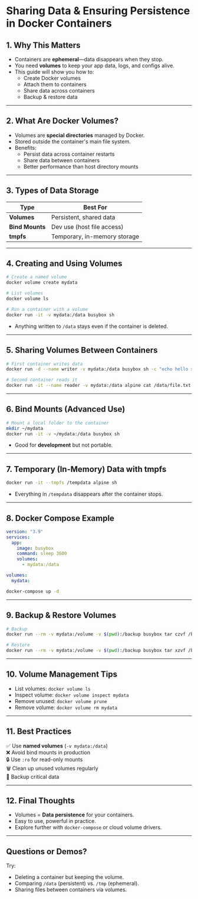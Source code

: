 
# Sharing Data & Ensuring Persistence in Docker Containers

## 1. Why This Matters

- Containers are **ephemeral**—data disappears when they stop.
- You need **volumes** to keep your app data, logs, and configs alive.
- This guide will show you how to:
  - Create Docker volumes
  - Attach them to containers
  - Share data across containers
  - Backup & restore data

---

## 2. What Are Docker Volumes?

- Volumes are **special directories** managed by Docker.
- Stored outside the container's main file system.
- Benefits:
  - Persist data across container restarts
  - Share data between containers
  - Better performance than host directory mounts

---

## 3. Types of Data Storage

| Type        | Best For                      |
|-------------|-------------------------------|
| **Volumes** | Persistent, shared data       |
| **Bind Mounts** | Dev use (host file access)   |
| **tmpfs**   | Temporary, in-memory storage  |

---

## 4. Creating and Using Volumes

```bash
# Create a named volume
docker volume create mydata

# List volumes
docker volume ls

# Run a container with a volume
docker run -it -v mydata:/data busybox sh
```

- Anything written to `/data` stays even if the container is deleted.

---

## 5. Sharing Volumes Between Containers

```bash
# First container writes data
docker run -d --name writer -v mydata:/data busybox sh -c "echo hello > /data/file.txt; sleep 3600"

# Second container reads it
docker run -it --name reader -v mydata:/data alpine cat /data/file.txt
```

---

## 6. Bind Mounts (Advanced Use)

```bash
# Mount a local folder to the container
mkdir ~/mydata
docker run -it -v ~/mydata:/data busybox sh
```

- Good for **development** but not portable.

---

## 7. Temporary (In-Memory) Data with tmpfs

```bash
docker run -it --tmpfs /tempdata alpine sh
```

- Everything in `/tempdata` disappears after the container stops.

---

## 8. Docker Compose Example

```yaml
version: "3.9"
services:
  app:
    image: busybox
    command: sleep 3600
    volumes:
      - mydata:/data

volumes:
  mydata:
```

```bash
docker-compose up -d
```

---

## 9. Backup & Restore Volumes

```bash
# Backup
docker run --rm -v mydata:/volume -v $(pwd):/backup busybox tar czvf /backup/data.tar.gz -C /volume .

# Restore
docker run --rm -v mydata:/volume -v $(pwd):/backup busybox tar xzvf /backup/data.tar.gz -C /volume
```

---

## 10. Volume Management Tips

- List volumes: `docker volume ls`
- Inspect volume: `docker volume inspect mydata`
- Remove unused: `docker volume prune`
- Remove volume: `docker volume rm mydata`

---

## 11. Best Practices

✅ Use **named volumes** (`-v mydata:/data`)  
❌ Avoid bind mounts in production  
🔒 Use `:ro` for read-only mounts  
🗑️ Clean up unused volumes regularly  
💾 Backup critical data

---

## 12. Final Thoughts

- Volumes = **Data persistence** for your containers.
- Easy to use, powerful in practice.
- Explore further with `docker-compose` or cloud volume drivers.

---

## Questions or Demos?

Try:
- Deleting a container but keeping the volume.
- Comparing `/data` (persistent) vs. `/tmp` (ephemeral).
- Sharing files between containers via volumes.
